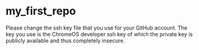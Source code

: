 # my_first_repo

Please change the ssh key file that you use for your GitHub account. The key you use is the ChromeOS developer ssh key of which the private key is publicly available and thus completely insecure.
